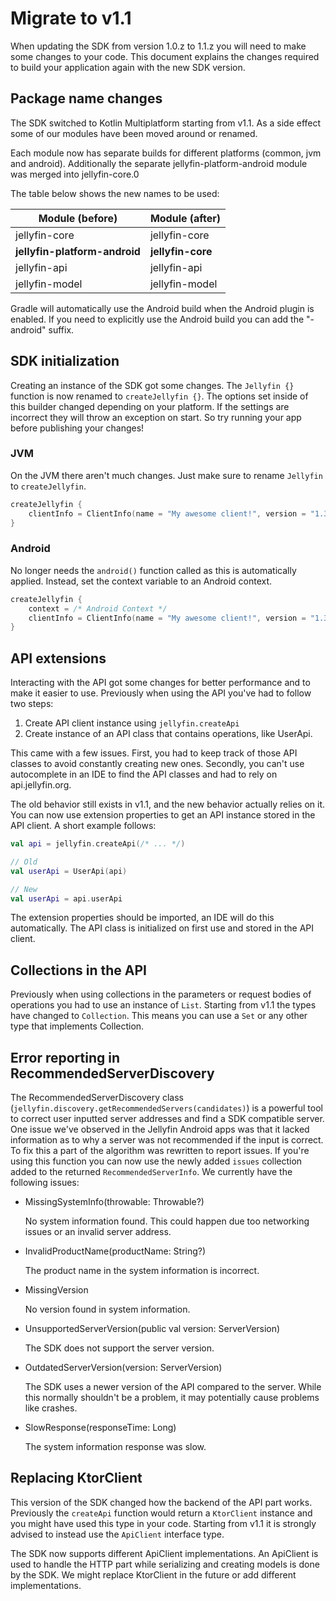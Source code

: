 # Migrate to v1.1

When updating the SDK from version 1.0.z to 1.1.z you will need to make some changes to your code.
This document explains the changes required to build your application again with the new SDK
version.

## Package name changes

The SDK switched to Kotlin Multiplatform starting from v1.1. As a side effect some of our modules
have been moved around or renamed.

Each module now has separate builds for different platforms (common, jvm and android). Additionally
the separate jellyfin-platform-android module was merged into jellyfin-core.0

The table below shows the new names to be used:

| Module (before)               | Module (after)    |
| ----------------------------- | ----------------- |
| jellyfin-core                 | jellyfin-core     |
| **jellyfin-platform-android** | **jellyfin-core** |
| jellyfin-api                  | jellyfin-api      |
| jellyfin-model                | jellyfin-model    |

Gradle will automatically use the Android build when the Android plugin is enabled.
If you need to explicitly use the Android build you can add the "-android" suffix.

## SDK initialization

Creating an instance of the SDK got some changes. The `Jellyfin {}` function is now renamed to
`createJellyfin {}`. The options set inside of this builder changed depending on your platform.
If the settings are incorrect they will throw an exception on start. So try running your app
before publishing your changes!

### JVM

On the JVM there aren't much changes. Just make sure to rename `Jellyfin` to `createJellyfin`.

```kotlin
createJellyfin {
	clientInfo = ClientInfo(name = "My awesome client!", version = "1.33.7")
}
```

### Android

No longer needs the `android()` function called as this is automatically applied.
Instead, set the context variable to an Android context.

```kotlin
createJellyfin {
	context = /* Android Context */
	clientInfo = ClientInfo(name = "My awesome client!", version = "1.33.7")
}
```

## API extensions

Interacting with the API got some changes for better performance and to make it easier to use.
Previously when using the API you've had to follow two steps:

1. Create API client instance using `jellyfin.createApi`
2. Create instance of an API class that contains operations, like UserApi.

This came with a few issues. First, you had to keep track of those API classes to avoid constantly creating new ones.
Secondly, you can't use autocomplete in an IDE to find the API classes and had to rely on api.jellyfin.org.

The old behavior still exists in v1.1, and the new behavior actually relies on it. You can now use extension properties
to get an API instance stored in the API client. A short example follows:

```kotlin
val api = jellyfin.createApi(/* ... */)

// Old
val userApi = UserApi(api)

// New
val userApi = api.userApi 
```

The extension properties should be imported, an IDE will do this automatically. The API class is initialized on first
use and stored in the API client.

## Collections in the API

Previously when using collections in the parameters or request bodies of operations you had to use an instance of `List`.
Starting from v1.1 the types have changed to `Collection`. This means you can use a `Set` or any other type that
implements Collection.

## Error reporting in RecommendedServerDiscovery

The RecommendedServerDiscovery class (`jellyfin.discovery.getRecommendedServers(candidates)`) is a powerful tool to
correct user inputted server addresses and find a SDK compatible server. One issue we've observed in the Jellyfin
Android apps was that it lacked information as to why a server was not recommended if the input is correct. To fix this
a part of the algorithm was rewritten to report issues. If you're using this function you can now use the newly added
`issues` collection added to the returned `RecommendedServerInfo`. We currently have the following issues:

- MissingSystemInfo(throwable: Throwable?)

  No system information found. This could happen due too networking issues or an invalid server address.

- InvalidProductName(productName: String?)

  The product name in the system information is incorrect.

- MissingVersion

  No version found in system information.

- UnsupportedServerVersion(public val version: ServerVersion)

  The SDK does not support the server version.

- OutdatedServerVersion(version: ServerVersion)

  The SDK uses a newer version of the API compared to the server. While this normally shouldn't be a problem, it may
  potentially cause problems like crashes.

- SlowResponse(responseTime: Long)

  The system information response was slow.

## Replacing KtorClient 

This version of the SDK changed how the backend of the API part works. Previously the `createApi` function would return
a `KtorClient` instance and you might have used this type in your code. Starting from v1.1 it is strongly advised to
instead use the `ApiClient` interface type.

The SDK now supports different ApiClient implementations. An ApiClient is used to handle the HTTP part while serializing
and creating models is done by the SDK. We might replace KtorClient in the future or add different implementations.
